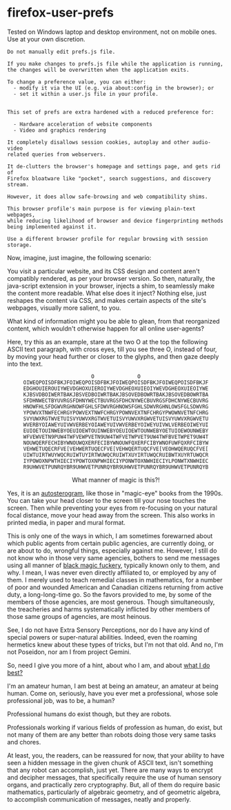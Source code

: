 # firefox-user-prefs

Tested on Windows laptop and desktop environment, not on mobile ones. Use at your own discretion.

``` 
Do not manually edit prefs.js file.

If you make changes to prefs.js file while the application is running,
the changes will be overwritten when the application exits.

To change a preference value, you can either:
  - modify it via the UI (e.g. via about:config in the browser); or
  - set it within a user.js file in your profile.


This set of prefs are extra hardened with a reduced preference for:

  - Hardware acceleration of website components 
  - Video and graphics rendering 

It completely disallows session cookies, autoplay and other audio-video 
related queries from webservers.  

It de-clutters the browser's homepage and settings page, and gets rid of 
Firefox bloatware like "pocket", search suggestions, and discovery stream.

However, it does allow safe-browsing and web compatibility shims.

This browser profile's main purpose is for viewing plain-text webpages,
while reducing likelihood of browser and device fingerprinting methods
being implemented against it. 

Use a different browser profile for regular browsing with session storage.
```

Now, imagine, just imagine, the following scenario:

You visit a particular website, and its CSS design and content aren't compatibly rendered, as per your browser version. So then, naturally, the java-script extension in your browser, injects a shim, to seamlessly make the content more readable. What else does it inject? Nothing else, just reshapes the content via CSS, and makes certain aspects of the site's webpages, visually more salient, to you. 

What kind of information might you be able to glean, from that reorganized content, which wouldn't otherwise happen for all online user-agents? 

Here, try this as an example, stare at the two O at the top the following ASCII text paragraph, with cross eyes, till you see three O, instead of four, by moving your head further or closer to the glyphs, and then gaze deeply into the text. 

<div align="center">

```
O              O
OIWEQPOISDFBKJFOIWEQPOISDFBKJFOIWEQPOISDFBKJFOIWEQPOISDFBKJF
EDGHOUIEROUIYWEVDGHOXUIEROIYWEVDGHEOXUIEOIYWEVDGHEOXUIEOIYWE
KJBSVDBOIWERTBAKJBSVEDBOIWRTBAKJBSOVEDBOWRTBAKJBSOVEDBOWRTBA
SFDHNWECTBYUVRGSFDHNYWECTBUVRGSFDHCNYWECBUVRGSFDHCNYWECBUVRG
HNOWFHLSFDGWVRGHNOWFGHLSFDWVRGHNOWSFGHLSDWVRGHNLOWSFGLSDWVRG
YPOWVXTNWFECHRGYPOWVEXTNWFCHRGYPOWNVEXTNFCHRGYPWOWNVETNFCHRG
SVYUWXRGTWVETUISVYUWVXRGTWVETUISVYUWVXRGWVETUISVYUWVXRGWVETU
WVERBYOIAWEYUIVWVERBEYOIAWEYUIVWVERBEYOIWEYUIVWLVERBEOIWEYUI
EUIOETOUINWEBYOEUIOEWTOUINWEBYOEUIOEWTOUNWEBYOETUIOEWOUNWEBY
WFVEWVETN9PUW4TWFVEWPVETN9UW4TWFVETWPVET9UW4TWFBVETWPET9UW4T
NOUWQERFECHIBYWNOUWQXERFECIBYWNOUWFQXERFCIBYWNOFUWFQXRFCIBYW
VEHWETUQECRFVE[VEHWERTUQECFVE[VEHWQERTUQCFVE[VEOHWQERUQCFVE[
UIWTUIRTWUYWQCRUIWTUYIRTWUWQCRUIWTXUYIRTUWQCRUIBWTXUYRTUWQCR
IYPOWOXNPWTHIECIYPOWTOXNPWHIECIYPONWTOXNWHIECIYLPONWTXNWHIEC
R9UHWVETPUNRQYBR9UHWVETPUNRQYBR9UHWVETPUNRQYBR9UHWVETPUNRQYB
```

<p>What manner of magic is this?!
</div>

Yes, it is an [autosterogram,](https://en.wikipedia.org/wiki/Autostereogram#Mechanisms_for_viewing) like those in "magic-eye" books from the 1990s. You can take your head closer to the screen till your nose touches the screen. Then while preventing your eyes from re-focusing on your natural focal distance, move your head away from the screen. This also works in printed media, in paper and mural format. 

This is only one of the ways in which, I am sometimes forewarned about which public agents from certain public agencies, are currently doing, or are about to do, wrongful things, especially against me. However, I still do not know who in those very same agencies, bothers to send me messages using all manner of [black magic fuckery](https://www.reddit.com/r/blackmagicfuckery/), typically known only to them, and why. I mean, I was never even directly affiliated to, or employed by any of them. I merely used to teach remedial classes in mathematics, for a number of poor and wounded American and Canadian citizens returning from active duty, a long-long-time go. So the favors provided to me, by some of the members of those agencies, are most generous. Though simultaneously, the treacheries and harms systematically inflicted by other members of those same groups of agencies, are most heinous. 

See, I do not have Extra Sensory Perceptions, nor do I have any kind of special powers or super-natural abilities. Indeed, even the roaming hermetics knew about these types of tricks, but I'm not that old. And no, I'm not Poseidon, nor am I from project Gemini. 

So, need I give you more of a hint, about who I am, and about [what I do best?](https://github.com/callthis/status-quo/blob/main/docs/0E.md#time-to-rip-apart-and-shred-the-colonialists-cookbook) 

I'm an amateur human, I am best at being an amateur, an amateur at being human. Come on, seriously, have you ever met a professional, whose sole professional job, was to be, a human? 

Professional humans do exist though, but they are robots. 

Professionals working if various fields of profession as human, do exist, but not many of them are any better than robots doing those very same tasks and chores. 

At least, you, the readers, can be reassured for now, that your ability to have seen a hidden message in the given chunk of ASCII text, isn't something that any robot can accomplish, just yet. There are many ways to encrypt and decipher messages, that specifically require the use of human sensory organs, and practically zero cryptography. But, all of them do require basic mathematics, particularly of algebraic geometry, and of geometric algebra, to accomplish communication of messages, neatly and properly. 